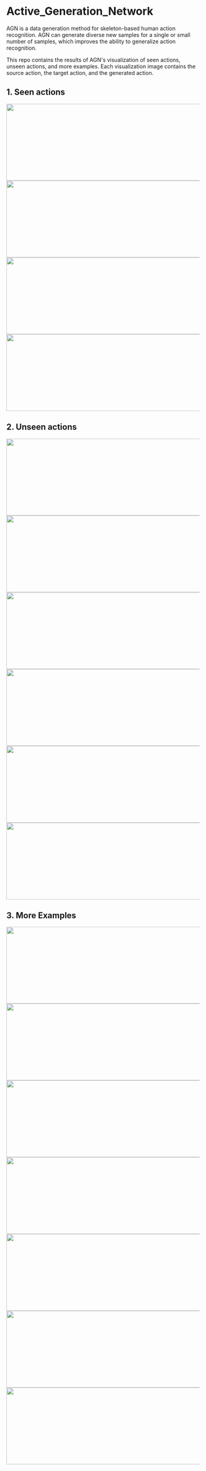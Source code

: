 # Active_Generation_Network
AGN is a data generation method for skeleton-based human action recognition. AGN can generate diverse new samples for a single or small number of samples, which improves the ability to generalize action recognition. 

This repo contains the results of AGN's visualization of seen actions, unseen actions, and more examples. Each visualization image contains the source action, the target action, and the generated action.

## 1. Seen actions

<div align="center">
<img src="https://github.com/imustwangxin/Active_Generation_Network/blob/main/SeenActions/26-04output.gif" width="800" height="200"> 
</div>

<div align="center">
<img src="https://github.com/imustwangxin/Active_Generation_Network/blob/main/SeenActions/39-26output.gif" width="800" height="200"> 
</div>

<div align="center">
<img src="https://github.com/imustwangxin/Active_Generation_Network/blob/main/SeenActions/09-26output.gif" width="800" height="200"> 
</div>

<div align="center">
<img src="https://github.com/imustwangxin/Active_Generation_Network/blob/main/SeenActions/25-04output.gif" width="800" height="200"> 
</div>

## 2. Unseen actions

<div align="center">
<img src="https://github.com/imustwangxin/Active_Generation_Network/blob/main/UnseenActions/01-24output.gif" width="800" height="200"> 
</div>

<div align="center">
<img src="https://github.com/imustwangxin/Active_Generation_Network/blob/main/UnseenActions/01-27output.gif" width="800" height="200"> 
</div>

<div align="center">
<img src="https://github.com/imustwangxin/Active_Generation_Network/blob/main/UnseenActions/24-01output.gif" width="800" height="200"> 
</div>

<div align="center">
<img src="https://github.com/imustwangxin/Active_Generation_Network/blob/main/UnseenActions/24-27output.gif" width="800" height="200"> 
</div>

<div align="center">
<img src="https://github.com/imustwangxin/Active_Generation_Network/blob/main/UnseenActions/27-01output.gif" width="800" height="200"> 
</div>

<div align="center">
<img src="https://github.com/imustwangxin/Active_Generation_Network/blob/main/UnseenActions/27-24output.gif" width="800" height="200"> 
</div>

## 3. More Examples

<div align="center">
<img src="https://github.com/imustwangxin/Active_Generation_Network/blob/main/MoreExamples/25-26E0output.gif" width="800" height="200"> 
</div>

<div align="center">
<img src="https://github.com/imustwangxin/Active_Generation_Network/blob/main/MoreExamples/31-04E0output.gif" width="800" height="200"> 
</div>

<div align="center">
<img src="https://github.com/imustwangxin/Active_Generation_Network/blob/main/MoreExamples/31-26E0output.gif" width="800" height="200"> 
</div>

<div align="center">
<img src="https://github.com/imustwangxin/Active_Generation_Network/blob/main/MoreExamples/35-04E1output.gif" width="800" height="200"> 
</div>

<div align="center">
<img src="https://github.com/imustwangxin/Active_Generation_Network/blob/main/MoreExamples/35-26E2output.gif" width="800" height="200"> 
</div>

<div align="center">
<img src="https://github.com/imustwangxin/Active_Generation_Network/blob/main/MoreExamples/39-04E1output.gif" width="800" height="200"> 
</div>

<div align="center">
<img src="https://github.com/imustwangxin/Active_Generation_Network/blob/main/MoreExamples/39-26E0output.gif" width="800" height="200"> 
</div>
